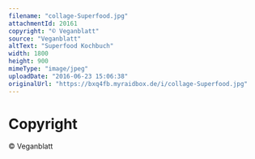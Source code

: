 ```yaml
---
filename: "collage-Superfood.jpg"
attachmentId: 20161
copyright: "© Veganblatt"
source: "Veganblatt"
altText: "Superfood Kochbuch"
width: 1800
height: 900
mimeType: "image/jpeg"
uploadDate: "2016-06-23 15:06:38"
originalUrl: "https://bxq4fb.myraidbox.de/i/collage-Superfood.jpg"
---
```


# Copyright

© Veganblatt
